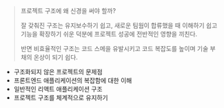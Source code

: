 > 프로젝트 구조에 왜 신경을 써야 할까?
> 
> 잘 갖춰진 구조는 유지보수하기 쉽고, 새로운 팀웜이 합류했을 때 이해하기 쉽고 기능을 확장하기 쉬운 덕분에 프로젝트 성공에 전반적인 영향을 끼친다.
> 
> 반면 비효율적인 구조는 코드 스메을 유발시키고 코드 복잡도를 높이며 기술 부채의 온상이 되기 쉽다.

- 구조화되지 않은 프로젝트의 문제점
- 프론트엔드 애플리케이션의 복잡함에 대한 이해
- 일반적인 리액트 애플리케이션 구조
- 프로젝트 구조를 체계적으로 유지하기